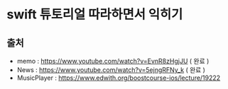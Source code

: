 # swift 튜토리얼 따라하면서 익히기 

## 출처 
- memo : https://www.youtube.com/watch?v=EvnR8zHgjJU ( 완료 )
- News : https://www.youtube.com/watch?v=5ejngRFNy_k ( 완료 )
- MusicPlayer : https://www.edwith.org/boostcourse-ios/lecture/19222
